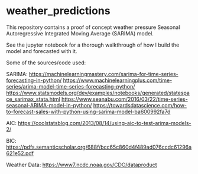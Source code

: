 # weather_predictions

This repository contains a proof of concept weather pressure Seasonal Autoregressive Integrated Moving Average (SARIMA) model.

See the jupyter notebook for a thorough walkthrough of how I build the model and forecasted with it.


Some of the sources/code used:

SARIMA:
https://machinelearningmastery.com/sarima-for-time-series-forecasting-in-python/
https://www.machinelearningplus.com/time-series/arima-model-time-series-forecasting-python/
https://www.statsmodels.org/dev/examples/notebooks/generated/statespace_sarimax_stata.html
https://www.seanabu.com/2016/03/22/time-series-seasonal-ARIMA-model-in-python/
https://towardsdatascience.com/how-to-forecast-sales-with-python-using-sarima-model-ba600992fa7d

AIC:
https://coolstatsblog.com/2013/08/14/using-aic-to-test-arima-models-2/

BIC:
https://pdfs.semanticscholar.org/688f/bcc65c860d4f489ad076ccdc61296a621e52.pdf

Weather Data:
https://www7.ncdc.noaa.gov/CDO/dataproduct
